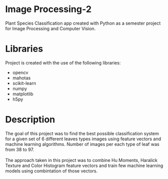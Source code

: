 # Image Processing-2

Plant Species Classification app created with Python as a semester project for Image Processing and Computer Vision.

# Libraries

Project is created with the use of the following libraries:

- opencv
- mahotas
- scikit-learn
- numpy
- matplotlib
- h5py

# Description

The goal of this project was to find the best possible classification system for a given set of 6 different leaves types images using feature vectors and machine learning algorithms. Number of images per each type of leaf was from 38 to 97.<br/><br/>
The approach taken in this project was to combine Hu Moments, Haralick Texture and Color Histogram feature vectors and train few machine learning models using combintation of those vectors.
